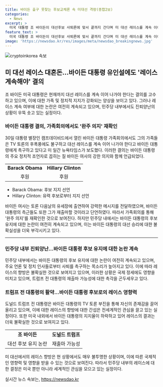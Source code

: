 ```yaml
---
title: 바이든 출구 못찾는 후보교체론 속 미대선 격랑(종합2보)
categories:
  - News
excerpt: >
  미국 대통령 조 바이든이 대선후보 사퇴론에 맞서 끝까지 간다며 미 대선 레이스를 계속 이어나가겠다고 강조하고 있다. 하지만 후보 교체론 논쟁은 여전히 활발히 펼쳐지고 있어 미 대선은 대혼돈에 휩싸여 있다. 도널드 트럼프 전 대통령은 토론 결과를 이용해 자신의 존재감을 부각시키고 있으며, 미국에서는 바이든의 지지율이 하락하는 상황이다. 미 대선의 결과는 국제 정세에도 영향을 미치고 있으며, 다른 나라들 역시 이에 주목하고 있다. 정국이 변하면 전 세계가 느낄 역사적 비극이라는 우려가 나타나고 있다.
feature_text: >
  미국 대통령 조 바이든이 대선후보 사퇴론에 맞서 끝까지 간다며 미 대선 레이스를 계속 이어나가겠다고 강조하고 있다. 하지만 후보 교체론 논쟁은 여전히 활발히 펼쳐지고 있어 미 대선은 대혼돈에 휩싸여 있다. 도널드 트럼프 전 대통령은 토론 결과를 이용해 자신의 존재감을 부각시키고 있으며, 미국에서는 바이든의 지지율이 하락하는 상황이다. 미 대선의 결과는 국제 정세에도 영향을 미치고 있으며, 다른 나라들 역시 이에 주목하고 있다. 정국이 변하면 전 세계가 느낄 역사적 비극이라는 우려가 나타나고 있다.
image: 'https://newsdao.kr/res/images/meta/newsdao_breakingnews.jpg'
---
```


<p><img src="https://newsdao.kr/res/images/meta/newsdao_breakingnews.jpg" alt="cryptoinkorea 속보" /></p>

<h2 data-ke-size="size26">미 대선 레이스 대혼돈…바이든 대통령 유인설에도 '레이스 계속해야' 결의</h2>

<p data-ke-size="size16">조 바이든 미국 대통령은 현재까지 대선 레이스를 계속 이어 나가야 한다는 결의를 고수하고 있으며, 이에 대한 가족 및 정치적 지지가 강화되는 양상을 보이고 있다. 그러나 레이스 계속 여부에 대한 논란은 여전히 계속되고 있으며, 민주당 내부에서도 진퇴양난의 상황이 우뚝 솟고 있는 실정이다.</p>

<h3 data-ke-size="size24">바이든 대통령 결의, 가족회의에서도 '완주 의지' 재확인</h3>

<p data-ke-size="size16">30일 대통령 별장인 캠프데이비드에서 열린 바이든 대통령 가족회의에서도 그의 가족들은 TV 토론의 후폭풍에도 불구하고 대선 레이스를 계속 이어 나가야 한다고 바이든 대통령에게 촉구하고 있다고 미 일간 뉴욕타임스가 보도했다. 이러한 결의는 바이든 대통령의 주요 정치적 조언자로 꼽히는 질 바이든 여사의 강한 의지와 함께 언급되었다.</p>

<table>
  <tr>
    <td style="text-align: center; height: 17px;"><b>Barack Obama</b></td>
    <td style="text-align: center; height: 17px;"><b>Hillary Clinton</b></td>
  </tr>
  <tr>
    <td style="text-align: center; height: 17px;">후원</td>
    <td style="text-align: center; height: 17px;">후원</td>
  </tr>
</table>

<ul>
  <li>Barack Obama: 후보 지지 선언</li>
  <li>Hillary Clinton: 유력 후보로부터 지지 선언</li>
</ul>

<p data-ke-size="size16">바이든 여사는 토론 다음날의 유세장에 출연하여 강력한 메시지를 전달하였으며, 바이든 대통령의 측근들도 또한 그가 재출마할 것이라고 단언하였다. 따라서 가족회의를 통해 '완주 의지'를 재확인한 것으로 보여진다. 하지만 민주당 내에서는 바이든 대통령의 후보 유지에 대한 논란이 여전히 계속되고 있으며, 이는 바이든 대통령의 대선 승리에 대한 불확실성을 더욱 부각시키고 있다.</p>

<hr>

<h3 data-ke-size="size24">민주당 내부 진퇴양난…바이든 대통령 후보 유지에 대한 논란 계속</h3>

<p data-ke-size="size16">민주당 내부에서는 바이든 대통령의 후보 유지에 대한 논란이 여전히 계속되고 있으며, 주요 언론 및 정치 인사들로부터 사퇴를 촉구하는 목소리가 높아지고 있다. 이에 따라 레이스의 향방은 불확실한 것으로 보여지고 있으며, 이러한 상황은 국제 정세에도 영향을 미치고 있으며, 트럼프 전 대통령의 재출마 가능성에 대한 촉각을 곤두세우고 있다.</p>

<h3 data-ke-size="size24">트럼프 전 대통령의 활약…바이든 대통령 후보로의 레이스 영향력</h3>

<p data-ke-size="size16">도널드 트럼프 전 대통령은 바이든 대통령의 TV 토론 부진을 통해 자신의 존재감을 끌어올리고 있으며, 이에 대한 레이스의 향방에 대한 간섭은 전세계적인 관심을 끌고 있는 실정이다. 또한 미국 내외에서 바이든 대통령의 지지율이 하락하고 있어 레이스의 결과는 더욱 불확실한 것으로 보여지고 있다.</p>

<table>
  <tr>
    <td style="text-align: center; height: 17px;"><b>조 바이든</b></td>
    <td style="text-align: center; height: 17px;"><b>도널드 트럼프</b></td>
  </tr>
  <tr>
    <td style="text-align: center; height: 17px;">대선 후보 유지 논란</td>
    <td style="text-align: center; height: 17px;">재출마 가능성</td>
  </tr>
</table>

<p data-ke-size="size16">미 대선에서의 레이스 향방은 현 상황에서도 매우 불투명한 상황이며, 이에 따른 국제적인 영향력 및 영향을 받을 수 있는 것으로 보여진다. 따라서 민주당 내부의 레이스에 대한 결정은 미국 뿐만 아니라 세계적인 관심을 모으고 있는 실정이다.</p>
실시간 뉴스 속보는, <a href="https://newsdao.kr" rel="dofollow">https://newsdao.kr</a>


